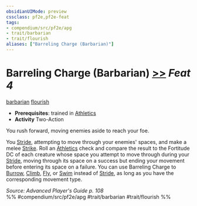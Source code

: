 ```yaml
---
obsidianUIMode: preview
cssclass: pf2e,pf2e-feat
tags:
- compendium/src/pf2e/apg
- trait/barbarian
- trait/flourish
aliases: ["Barreling Charge (Barbarian)"]
---
```

# Barreling Charge (Barbarian)  [>>](../../Rules/core-rulebook/chapter-9-playing-the-game.md#Actions "Two-Action") *Feat 4*  
[barbarian](../../Rules/traits/barbarian.md)  [flourish](../../Rules/traits/flourish.md)  

- **Prerequisites**: trained in [Athletics](../skills.md#Athletics)
- **Activity** Two-Action

You rush forward, moving enemies aside to reach your foe.

You [Stride](../../Rules/actions/stride.md), attempting to move through your enemies' spaces, and make a melee [Strike](../../Rules/actions/strike.md). Roll an [Athletics](../skills.md#Athletics) check and compare the result to the Fortitude DC of each creature whose space you attempt to move through during your [Stride](../../Rules/actions/stride.md), moving through its space on a success but ending your movement before entering its space on a failure. You can use Barreling Charge to [Burrow](../../Rules/actions/burrow.md), [Climb](../../Rules/actions/climb.md), [Fly](../../Rules/actions/fly.md), or [Swim](../../Rules/actions/swim.md) instead of [Stride](../../Rules/actions/stride.md), as long as you have the corresponding movement type.

*Source: Advanced Player's Guide p. 108*  
%% #compendium/src/pf2e/apg #trait/barbarian #trait/flourish %%